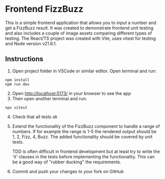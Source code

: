 # Frontend FizzBuzz

This is a simple frontend application that allows you to input a number and get a FizzBuzz result. It was created to demonstrate frontend unit testing and also includes a couple of image assets comparing different types of testing. The React/TS project was created with Vite, uses vitest for testing and Node version v21.6.1.

## Instructions

1. Open project folder in VSCode or similar editor. Open terminal and run:

```
npm install
npm run dev
```

2. Open [http://localhost:5173/](http://localhost:5173/) in your browser to see the app
3. Then open another terminal and run:

```
npx vitest
```

4. Check that all tests ok

5. Extend the functionality of the FizzBuzz component to handle a range of numbers. If for example the range is 1-5 the rendered output should be 1, 2, Fizz, 4, Buzz. The added functionality should be covered      by unit tests.

   TDD is often difficult in frontend development but at least try to write the 'it' clauses in the tests before implementing the functionality. This can be a good way of "rubber ducking" the requirements.

8. Commit and push your changes to your fork on GitHub
